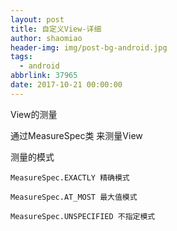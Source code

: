 ```yaml
---
layout: post
title: 自定义View-详细
author: shaomiao
header-img: img/post-bg-android.jpg
tags:
  - android
abbrlink: 37965
date: 2017-10-21 00:00:00
---
```

View的测量

通过MeasureSpec类 来测量View

测量的模式

	MeasureSpec.EXACTLY 精确模式

	MeasureSpec.AT_MOST 最大值模式

	MeasureSpec.UNSPECIFIED 不指定模式



